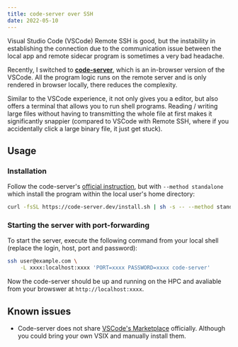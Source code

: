```yaml
---
title: code-server over SSH
date: 2022-05-10
---
```


Visual Studio Code (VSCode) Remote SSH is good, but the instability in establishing the connection due to the communication issue between the local app and remote sidecar program is sometimes a very bad headache.

Recently, I switched to **[code-server](https://github.com/coder/code-server)**, which is an in-browser version of the VSCode. All the program logic runs on the remote server and is only rendered in browser locally, there reduces the complexity.

Similar to the VSCode experience, it not only gives you a editor, but also offers a terminal that allows you to run shell programs. Reading / writing large files without having to transmitting the whole file at first makes it significantly snappier (compared to VSCode with Remote SSH, where if you accidentally click a large binary file, it just get stuck).

## Usage

### Installation

Follow the code-server's [official instruction](https://coder.com/docs/code-server/latest/install), but with `--method standalone` which install the program within the local user's home directory:

```bash
curl -fsSL https://code-server.dev/install.sh | sh -s -- --method standalone
```

### Starting the server with port-forwarding

To start the server, execute the following command from your local shell (replace the login, host, port and password):

```bash
ssh user@example.com \
	-L xxxx:localhost:xxxx 'PORT=xxxx PASSWORD=xxxx code-server'
```

Now the code-server should be up and running on the HPC and avaliable from your browswer at `http://localhost:xxxx`.

## Known issues

- Code-server does not share [VSCode's Marketplace](https://coder.com/docs/code-server/latest/FAQ#why-cant-code-server-use-microsofts-extension-marketplace) officially. Although you could bring your own VSIX and manually install them.

